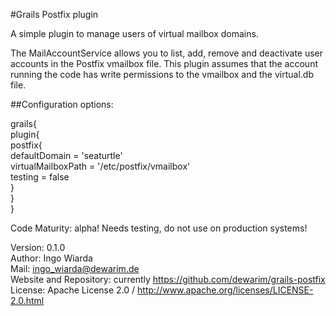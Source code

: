 #Grails Postfix plugin

A simple plugin to manage users of virtual mailbox domains.

The MailAccountService allows you to list, add, remove and deactivate user accounts in the Postfix vmailbox file. This
plugin assumes that the account running the code has write permissions to the vmailbox and the virtual.db file.

##Configuration options:

  grails{  
      plugin{  
          postfix{    
            defaultDomain = 'seaturtle'    
            virtualMailboxPath = '/etc/postfix/vmailbox'  
            testing = false  
          }  
      }  
  }  

Code Maturity: alpha! Needs testing, do not use on production systems!

 Version: 0.1.0  
 Author: Ingo Wiarda  
 Mail: ingo_wiarda@dewarim.de  
 Website and Repository: currently https://github.com/dewarim/grails-postfix  
 License: Apache License 2.0 / http://www.apache.org/licenses/LICENSE-2.0.html  
 
